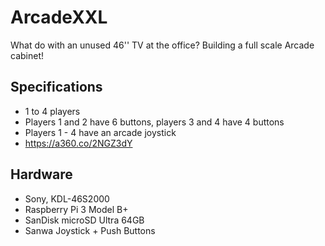 # ArcadeXXL
What do with an unused 46'' TV at the office? Building a full scale Arcade cabinet!

## Specifications
- 1 to 4 players
- Players 1 and 2 have 6 buttons, players 3 and 4 have 4 buttons
- Players 1 - 4 have an arcade joystick
- https://a360.co/2NGZ3dY

## Hardware
- Sony, KDL-46S2000
- Raspberry Pi 3 Model B+ 
- SanDisk microSD Ultra 64GB
- Sanwa Joystick + Push Buttons
